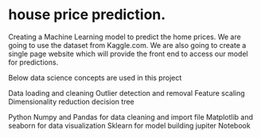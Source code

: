 # house price prediction.
Creating a Machine Learning model to predict the home prices. We are going to use the dataset from Kaggle.com. We are also going to create a single page website which will provide the front end to access our model for predictions.

Below data science concepts are used in this project

Data loading and cleaning
Outlier detection and removal
Feature scaling
Dimensionality reduction
decision tree

Python
Numpy and Pandas for data cleaning and import file
Matplotlib and seaborn for data visualization
Sklearn for model building
jupiter Notebook
